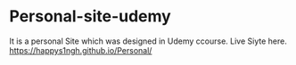 # Personal-site-udemy
It is a personal Site which was designed in Udemy ccourse.
Live Siyte here.
https://happys1ngh.github.io/Personal/